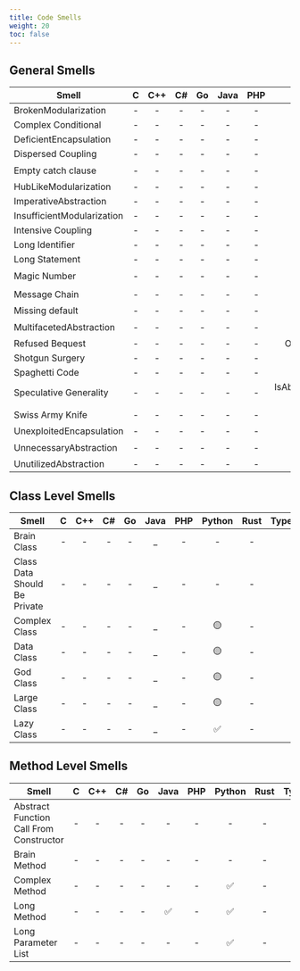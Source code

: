 ```yaml
---
title: Code Smells
weight: 20
toc: false
---
```


## General Smells

| Smell                      |  C  | C++ | C#  | Go  | Java | PHP |           Python            | Rust | TypeScript |
| -------------------------- | :-: | :-: | :-: | :-: | :--: | :-: | :-------------------------: | :--: | :--------: |
| BrokenModularization       |  -  |  -  |  -  |  -  |  -   |  -  |              -              |  -   |     -      |
| Complex Conditional        |  -  |  -  |  -  |  -  |  -   |  -  |             ✅              |  -   |     -      |
| DeficientEncapsulation     |  -  |  -  |  -  |  -  |  -   |  -  |              -              |  -   |     -      |
| Dispersed Coupling         |  -  |  -  |  -  |  -  |  -   |  -  |              -              |  -   |     -      |
| Empty catch clause         |  -  |  -  |  -  |  -  |  -   |  -  |             🟡             |  -   |     -      |
| HubLikeModularization      |  -  |  -  |  -  |  -  |  -   |  -  |              -              |  -   |     -      |
| ImperativeAbstraction      |  -  |  -  |  -  |  -  |  -   |  -  |              -              |  -   |     -      |
| InsufficientModularization |  -  |  -  |  -  |  -  |  -   |  -  |              -              |  -   |     -      |
| Intensive Coupling         |  -  |  -  |  -  |  -  |  -   |  -  |              -              |  -   |     -      |
| Long Identifier            |  -  |  -  |  -  |  -  |  -   |  -  |             ✅              |  -   |     -      |
| Long Statement             |  -  |  -  |  -  |  -  |  -   |  -  |             ✅              |  -   |     -      |
| Magic Number               |  -  |  -  |  -  |  -  |  -   |  -  |             🟡             |  -   |     -      |
| Message Chain              |  -  |  -  |  -  |  -  |  -   |  -  |             🟡             |  -   |     -      |
| Missing default            |  -  |  -  |  -  |  -  |  -   |  -  |             ✅              |  -   |     -      |
| MultifacetedAbstraction    |  -  |  -  |  -  |  -  |  -   |  -  |             🟡             |  -   |     -      |
| Refused Bequest            |  -  |  -  |  -  |  -  |  -   |  -  |     OverrideRatio > 0.5     |  -   |     -      |
| Shotgun Surgery            |  -  |  -  |  -  |  -  |  -   |  -  |              -              |  -   |     -      |
| Spaghetti Code             |  -  |  -  |  -  |  -  |  -   |  -  |              -              |  -   |     -      |
| Speculative Generality     |  -  |  -  |  -  |  -  |  -   |  -  | IsAbstractChildrenCount < 3 |  -   |     -      |
| Swiss Army Knife           |  -  |  -  |  -  |  -  |  -   |  -  |             🟡             |  -   |     -      |
| UnexploitedEncapsulation   |  -  |  -  |  -  |  -  |  -   |  -  |              -              |  -   |     -      |
| UnnecessaryAbstraction     |  -  |  -  |  -  |  -  |  -   |  -  |             🟡             |  -   |     -      |
| UnutilizedAbstraction      |  -  |  -  |  -  |  -  |  -   |  -  |              -              |  -   |     -      |


## Class Level Smells

| Smell                        |  C  | C++ | C#  | Go  | Java | PHP | Python | Rust | TypeScript |
| ---------------------------- | :-: | :-: | :-: | :-: | :--: | :-: | :----: | :--: | :--------: |
| Brain Class                  |  -  |  -  |  -  |  -  |  _   |  -  |   -    |  -   |     -      |
| Class Data Should Be Private |  -  |  -  |  -  |  -  |  _   |  -  |   -    |  -   |     -      |
| Complex Class                |  -  |  -  |  -  |  -  |  _   |  -  |  🟡   |  -   |     -      |
| Data Class                   |  -  |  -  |  -  |  -  |  _   |  -  |  🟡   |  -   |     -      |
| God Class                    |  -  |  -  |  -  |  -  |  _   |  -  |  🟡   |  -   |     -      |
| Large Class                  |  -  |  -  |  -  |  -  |  _   |  -  |  🟡   |  -   |     -      |
| Lazy Class                   |  -  |  -  |  -  |  -  |  _   |  -  |   ✅   |  -   |     -      |


## Method Level Smells

| Smell                                   |  C  | C++ | C#  | Go  | Java | PHP | Python | Rust | TypeScript |
| --------------------------------------- | :-: | :-: | :-: | :-: | :--: | :-: | :----: | :--: | :--------: |
| Abstract Function Call From Constructor |  -  |  -  |  -  |  -  |  -   |  -  |   -    |  -   |     -      |
| Brain Method                            |  -  |  -  |  -  |  -  |  -   |  -  |   -    |  -   |     -      |
| Complex Method                          |  -  |  -  |  -  |  -  |  -   |  -  |   ✅   |  -   |     -      |
| Long Method                             |  -  |  -  |  -  |  -  |  ✅  |  -  |   ✅   |  -   |     -      |
| Long Parameter List                     |  -  |  -  |  -  |  -  |  -   |  -  |   ✅   |  -   |     -      |
